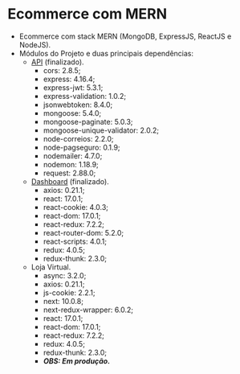 # Ecommerce com MERN
* Ecommerce com stack MERN (MongoDB, ExpressJS, ReactJS e NodeJS).
* Módulos do Projeto e duas principais dependências:
   * [API](https://github.com/Lucas-HMSC/ecommerce-MERN/tree/main/api) (finalizado).
     * cors: 2.8.5;
     * express: 4.16.4;
     * express-jwt: 5.3.1;
     * express-validation: 1.0.2;
     * jsonwebtoken: 8.4.0;
     * mongoose: 5.4.0;
     * mongoose-paginate: 5.0.3;
     * mongoose-unique-validator: 2.0.2;
     * node-correios: 2.2.0;
     * node-pagseguro: 0.1.9;
     * nodemailer: 4.7.0;
     * nodemon: 1.18.9;
     * request: 2.88.0;
   * [Dashboard](https://github.com/Lucas-HMSC/ecommerce-MERN/tree/main/dashboard) (finalizado).
     * axios: 0.21.1;
     * react: 17.0.1;
     * react-cookie: 4.0.3;
     * react-dom: 17.0.1;
     * react-redux: 7.2.2;
     * react-router-dom: 5.2.0;
     * react-scripts: 4.0.1;
     * redux: 4.0.5;
     * redux-thunk: 2.3.0;
   * Loja Virtual.
     * async: 3.2.0;
     * axios: 0.21.1;
     * js-cookie: 2.2.1;
     * next: 10.0.8;
     * next-redux-wrapper: 6.0.2;
     * react: 17.0.1;
     * react-dom: 17.0.1;
     * react-redux: 7.2.2;
     * redux: 4.0.5;
     * redux-thunk: 2.3.0;
     * ***OBS: Em produção.***
